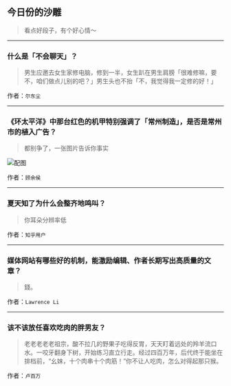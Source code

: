 ## 今日份的沙雕

> 看点好段子，有个好心情～


 
---

### 什么是「不会聊天」？

> 男生应邀去女生家修电脑，修到一半，女生趴在男生肩膀「很难修嘛，要不，咱们做点儿别的吧？」男生头也不抬「不，我觉得我一定修的好！」


作者：`尔东尘`

---

### 《环太平洋》中那台红色的机甲特别强调了「常州制造」，是否是常州市的植入广告？

> 都别争了，一张图片告诉你事实



![配图](https://pic2.zhimg.com/3049a092d66204381f3a17498456a8f1_b.jpg)


作者：`顾余侯`

---

### 夏天知了为什么会整齐地鸣叫？

> 你耳朵分辨率低


作者：`知乎用户`

---

### 媒体网站有哪些好的机制，能激励编辑、作者长期写出高质量的文章？

> 錢。


作者：`Lawrence Li`

---

### 该不该放任喜欢吃肉的胖男友？

> 老老老老老祖宗，酸不拉几的野果子吃得反胃，天天盯着远处的羚羊流口水。一咬牙翻身下树，开始练习直立行走。经过四百万年，后代终于能坐在排档前，“幺妹，十个肉串十个肉筋！”你不让人吃肉，怎么对得起那只猴。


作者：`卢百万`